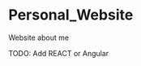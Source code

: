 # Personal_Website
Website about me

TODO: Add REACT or Angular <script> to <head> maybe to find experience in this
TODO: Depoly website
  Go to laptop
  --> WinSCP
  --> Login
  --> Drag files into the folder from Website folder

